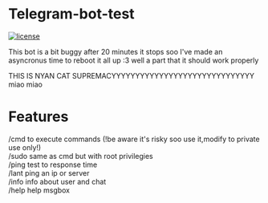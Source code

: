 # Telegram-bot-test
[![license](https://img.shields.io/github/license/Oples/Telegram-bot-test.svg)](https://github.com/Oples/Telegram-bot-test/blob/master/LICENSE)

 This bot is a bit buggy after 20 minutes it stops 
 soo I've made an asyncronus time to reboot it all up
 :3 well a part that it should work properly 
 
 THIS IS NYAN CAT SUPREMACYYYYYYYYYYYYYYYYYYYYYYYYYYYYYY miao miao
# Features
 /cmd   to execute commands (!be aware it's risky soo use it,modify to private use only!)<br />
 /sudo   same as cmd but with root privilegies<br />
 /ping   test to response time<br />
 /lant   ping an ip or server<br />
 /info   info about user and chat<br />
 /help   help msgbox
